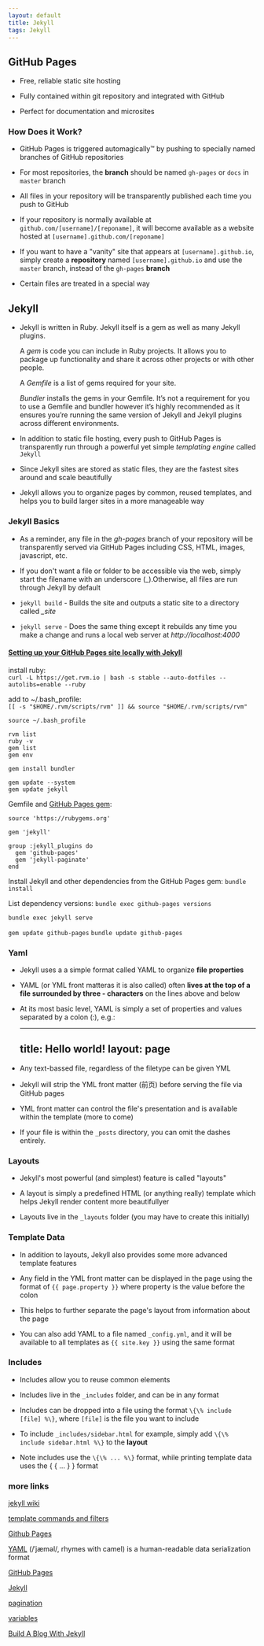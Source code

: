 ```yaml
---
layout: default
title: Jekyll
tags: Jekyll
---
```


## GitHub Pages

* Free, reliable static site hosting

* Fully contained within git repository and integrated with GitHub

* Perfect for documentation and microsites

### How Does it Work?

* GitHub Pages is triggered automagically™ by pushing to specially named branches of GitHub repositories

* For most repositories, the **branch** should be named `gh-pages` or `docs` in `master` branch

* All files in your repository will be transparently published each time you push to GitHub

* If your repository is normally available at `github.com/[username]/[reponame]`, it will become available as a website hosted at `[username].github.com/[reponame]`

* If you want to have a "vanity" site that appears at `[username].github.io`, simply create a **repository** named `[username].github.io` and use the `master` branch, instead of the `gh-pages` **branch**

* Certain files are treated in a special way


## Jekyll

* Jekyll is written in Ruby. Jekyll itself is a gem as well as many Jekyll plugins. 
  
  A *gem* is code you can include in Ruby projects. It allows you to package up functionality and share it across other projects or with other people.
  
  A *Gemfile* is a list of gems required for your site.
  
  *Bundler* installs the gems in your Gemfile. It’s not a requirement for you to use a Gemfile and bundler however it’s highly recommended as it ensures you’re running the same version of Jekyll and Jekyll plugins across different environments.

* In addition to static file hosting, every push to GitHub Pages is transparently run through a powerful yet simple *templating engine* called `Jekyll`

* Since Jekyll sites are stored as static files, they are the fastest sites around and scale beautifully

* Jekyll allows you to organize pages by common, reused templates, and helps you to build larger sites in a more manageable way


### Jekyll Basics

* As a reminder, any file in the *gh-pages* branch of your repository will be transparently served via GitHub Pages including CSS, HTML, images, javascript, etc.

* If you don't want a file or folder to be accessible via the web, simply start the filename with an underscore (_).Otherwise, all files are run through Jekyll by default

* `jekyll build` - Builds the site and outputs a static site to a directory called *_site*

* `jekyll serve` - Does the same thing except it rebuilds any time you make a change and runs a local web server at *http://localhost:4000*

#### [Setting up your GitHub Pages site locally with Jekyll](https://help.github.com/articles/setting-up-your-github-pages-site-locally-with-jekyll/)

install ruby:  
`curl -L https://get.rvm.io | bash -s stable --auto-dotfiles --autolibs=enable --ruby`

add to ~/.bash_profile:  
`[[ -s "$HOME/.rvm/scripts/rvm" ]] && source "$HOME/.rvm/scripts/rvm"`

`source ~/.bash_profile`

`rvm list`  
`ruby -v`  
`gem list`  
`gem env`  

`gem install bundler`

`gem update --system`  
`gem update jekyll` 

Gemfile and [GitHub Pages gem](https://github.com/github/pages-gem):  
```
source 'https://rubygems.org'

gem 'jekyll'

group :jekyll_plugins do
  gem 'github-pages'
  gem 'jekyll-paginate'
end
```

Install Jekyll and other dependencies from the GitHub Pages gem:
`bundle install`

List dependency versions: 
`bundle exec github-pages versions`

`bundle exec jekyll serve`

`gem update github-pages`
`bundle update github-pages`

### Yaml

* Jekyll uses a a simple format called YAML to organize **file properties**

* YAML (or YML front matteras it is also called) often **lives at the top of a file surrounded by three - characters** on the lines above and below

* At its most basic level, YAML is simply a set of properties and values separated by a colon (:), e.g.:

	 ----
	 title: Hello world!
	 layout: page
	 ----

* Any text-bassed file, regardless of the filetype can be given YML

* Jekyll will strip the YML front matter (前页) before serving the file via GitHub pages

* YML front matter can control the file's presentation and is available within the template (more to come)

* If your file is within the `_posts` directory, you can omit the dashes entirely.

### Layouts

* Jekyll's most powerful (and simplest) feature is called "layouts"

* A layout is simply a predefined HTML (or anything really) template which helps Jekyll render content more beautifullyer

* Layouts live in the `_layouts` folder (you may have to create this initially)

### Template Data

* In addition to layouts, Jekyll also provides some more advanced template features

* Any field in the YML front matter can be displayed in the page using the format of `{{ page.property }}` where property is the value before the colon

* This helps to further separate the page's layout from information about the page

* You can also add YAML to a file named `_config.yml`, and it will be available to all templates as `{{ site.key }}` using the same format


### Includes

* Includes allow you to reuse common elements

* Includes live in the `_includes` folder, and can be in any format

* Includes can be dropped into a file using the format `\{\% include [file] %\}`, where `[file]` is the file you want to include

* To include `_includes/sidebar.html` for example, simply add `\{\% include sidebar.html %\}` to the **layout**

* Note includes use the `\{\% ... %\}` format, while printing template data uses the { { ... } } format


### more links

[jekyll wiki](https://github.com/jekyll/jekyll/wiki)

[template commands and filters](https://github.com/shopify/liquid/wiki/liquid-for-designers)

[Github Pages](https://pages.github.com)

[YAML](https://en.wikipedia.org/wiki/YAML)
(/ˈjæməl/, rhymes with camel) is a human-readable data serialization format

[GitHub Pages](http://ben.balter.com/teach.github.com/presentations/github-pages-jekyll-you.html#/)

[Jekyll](http://jekyllrb.com)

[pagination](http://jekyllrb.com/docs/pagination/)

[variables](http://jekyllrb.com/docs/variables/)

[Build A Blog With Jekyll](http://www.smashingmagazine.com/2014/08/build-blog-jekyll-github-pages/)

